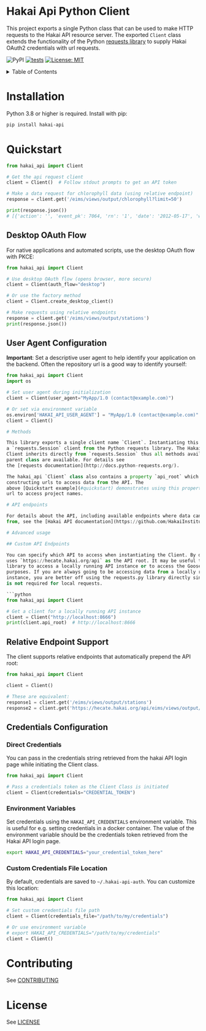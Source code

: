 # Hakai Api Python Client

This project exports a single Python class that can be used to make HTTP requests to the
Hakai API resource server.
The exported `Client` class extends the functionality of the
Python [requests library](https://docs.python-requests.org/en/master/) to supply Hakai
OAuth2 credentials with url requests.

![PyPI](https://img.shields.io/pypi/v/hakai-api)   [![tests](https://github.com/HakaiInstitute/hakai-api-client-py/actions/workflows/test.yaml/badge.svg)](https://github.com/HakaiInstitute/hakai-api-client-py/actions/workflows/test.yaml)  [![License: MIT](https://img.shields.io/badge/License-MIT-black.svg)](https://opensource.org/licenses/MIT)

<details>

<summary>Table of Contents</summary>

[Installation](#installation)

[Quickstart](#quickstart)
- [Desktop OAuth Flow](#desktop-oauth-flow)
- [User Agent Configuration](#user-agent-configuration)

[Methods](#methods)

[API endpoints](#api-endpoints)

[Advanced usage](#advanced-usage)
- [Custom API Endpoints](#custom-api-endpoints)
- [Relative Endpoint Support](#relative-endpoint-support)
- [Credentials Configuration](#credentials-configuration)

[Contributing](#contributing)

</details>

# Installation

Python 3.8 or higher is required. Install with pip:

```bash
pip install hakai-api
```

# Quickstart

```python
from hakai_api import Client

# Get the api request client
client = Client()  # Follow stdout prompts to get an API token

# Make a data request for chlorophyll data (using relative endpoint)
response = client.get('/eims/views/output/chlorophyll?limit=50')

print(response.json())
# [{'action': '', 'event_pk': 7064, 'rn': '1', 'date': '2012-05-17', 'work_area': 'CALVERT'...
```

## Desktop OAuth Flow

For native applications and automated scripts, use the desktop OAuth flow with PKCE:

```python
from hakai_api import Client

# Use desktop OAuth flow (opens browser, more secure)
client = Client(auth_flow="desktop")

# Or use the factory method
client = Client.create_desktop_client()

# Make requests using relative endpoints
response = client.get('/eims/views/output/stations')
print(response.json())
```

## User Agent Configuration

**Important**: Set a descriptive user agent to help identify your application on the backend. Often the repository url is a good way to identify yourself:

```python
from hakai_api import Client
import os

# Set user agent during initialization
client = Client(user_agent="MyApp/1.0 (contact@example.com)")

# Or set via environment variable
os.environ['HAKAI_API_USER_AGENT'] = "MyApp/1.0 (contact@example.com)"
client = Client()

# Methods

This library exports a single client name `Client`. Instantiating this class produces
a `requests.Session` client from the Python requests library. The Hakai API Python
Client inherits directly from `requests.Session` thus all methods available on that
parent class are available. For details see
the [requests documentation](http://docs.python-requests.org/).

The hakai_api `Client` class also contains a property `api_root` which is useful for
constructing urls to access data from the API. The
above [Quickstart example](#quickstart) demonstrates using this property to construct a
url to access project names.

# API endpoints

For details about the API, including available endpoints where data can be requested
from, see the [Hakai API documentation](https://github.com/HakaiInstitute/hakai-api).

# Advanced usage

## Custom API Endpoints

You can specify which API to access when instantiating the Client. By default, the API
uses `https://hecate.hakai.org/api` as the API root. It may be useful to use this
library to access a locally running API instance or to access the Goose API for testing
purposes. If you are always going to be accessing data from a locally running API
instance, you are better off using the requests.py library directly since Authorization
is not required for local requests.

```python
from hakai_api import Client

# Get a client for a locally running API instance
client = Client("http://localhost:8666")
print(client.api_root)  # http://localhost:8666
```

## Relative Endpoint Support

The client supports relative endpoints that automatically prepend the API root:

```python
from hakai_api import Client

client = Client()

# These are equivalent:
response1 = client.get('/eims/views/output/stations')
response2 = client.get('https://hecate.hakai.org/api/eims/views/output/stations')
```

## Credentials Configuration

### Direct Credentials

You can pass in the credentials string retrieved from the hakai API login page
while initiating the Client class.

```python
from hakai_api import Client

# Pass a credentials token as the Client Class is initiated
client = Client(credentials="CREDENTIAL_TOKEN")
```

### Environment Variables

Set credentials using the `HAKAI_API_CREDENTIALS` environment variable. This is useful
for e.g. setting credentials in a docker container. The value of the environment variable
should be the credentials token retrieved from the Hakai API login page.

```bash
export HAKAI_API_CREDENTIALS="your_credential_token_here"
```

### Custom Credentials File Location

By default, credentials are saved to `~/.hakai-api-auth`. You can customize this location:

```python
from hakai_api import Client

# Set custom credentials file path
client = Client(credentials_file="/path/to/my/credentials")

# Or use environment variable
# export HAKAI_API_CREDENTIALS="/path/to/my/credentials"
client = Client()
```

# Contributing

See [CONTRIBUTING](CONTRIBUTING.md)

# License

See [LICENSE](LICENSE.md)

